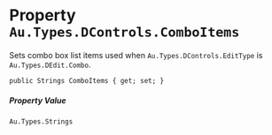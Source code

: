 # Property `Au.Types.DControls.ComboItems`

Sets combo box list items used when `Au.Types.DControls.EditType` is `Au.Types.DEdit.Combo`.

```
public Strings ComboItems { get; set; }
```

##### Property Value

`Au.Types.Strings`